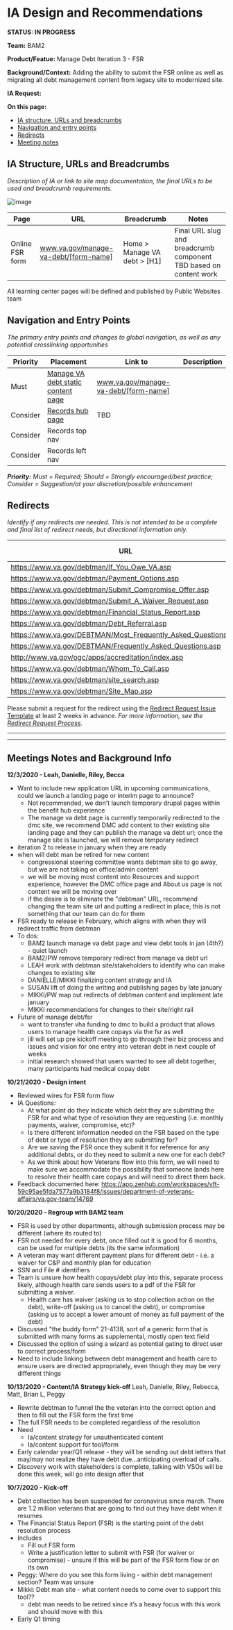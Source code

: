 # IA Design and Recommendations
**STATUS: IN PROGRESS**

**Team:** BAM2

**Product/Featue:**  Manage Debt Iteration 3 - FSR

**Background/Context:**   Adding the ability to submit the FSR online as well as migrating all debt management content from legacy site to modernized site. 

**IA Request:** 

**On this page:**
- [IA structure, URLs and breadcrumbs](#ia)
- [Navigation and entry points](#nav)
- [Redirects](#redirects)
- [Meeting notes](#notes)


## <a name="ia"></a>IA Structure, URLs and Breadcrumbs <br>
*Description of IA or link to site map documentation, the final URLs to be used and breadcrumb requirements.*

![image](https://user-images.githubusercontent.com/20994159/101087852-74fcbc00-3578-11eb-9520-7cc6b9dfa633.png)


Page | URL | Breadcrumb | Notes
--- | --- | --- | ---
Online FSR form | www.va.gov/manage-va-debt/[form-name] | Home > Manage VA debt > [H1] | Final URL slug and breadcrumb component TBD based on content work

All learning center pages will be defined and published by Public Websites team

## <a name="nav"></a>Navigation and Entry Points <br>
*The primary entry points and changes to global navigation, as well as any potential crosslinking opportunities*

Priority | Placement | Link to | Description
--- | --- | --- | ---
Must | [Manage VA debt static content page](www.va.gov/manage-va-debt/)   |  www.va.gov/manage-va-debt/[form-name] | 
Consider | [Records hub page](www.va.gov/records/) | TBD | 
Consider | Records top nav | |
Consider | Records left nav | |

***Priority:** Must = Required; Should = Strongly encouraged/best practice; Consider = Suggestion/at your discretion/possible enhancement* 


## <a name="redirects"></a>Redirects <br>
*Identify if any redirects are needed.  This is not intended to be a complete and final list of redirect needs, but directional information only.*  

URL | Redirect to | Notes
--- | --- | ---
https://www.va.gov/debtman/If_You_Owe_VA.asp | TBD | 
https://www.va.gov/debtman/Payment_Options.asp | TBD | 
https://www.va.gov/debtman/Submit_Compromise_Offer.asp | TBD | 
https://www.va.gov/debtman/Submit_A_Waiver_Request.asp | TBD | 
https://www.va.gov/debtman/Financial_Status_Report.asp | TBD | 
https://www.va.gov/debtman/Debt_Referral.asp | TBD | 
https://www.va.gov/DEBTMAN/Most_Frequently_Asked_Questions.asp | TBD | 
https://www.va.gov/DEBTMAN/Frequently_Asked_Questions.asp | TBD | 
http://www.va.gov/ogc/apps/accreditation/index.asp  | TBD | 
https://www.va.gov/debtman/Whom_To_Call.asp | TBD | 
https://www.va.gov/debtman/site_search.asp | TBD | 
https://www.va.gov/debtman/Site_Map.asp | TBD | 



Please submit a request for the redirect using the [Redirect Request Issue Template](https://github.com/department-of-veterans-affairs/va.gov-team/issues/new?assignees=mnorthuis&labels=content-ia-team%2C+ia&template=redirect-request.md&title=Redirect+Request) at least 2 weeks in advance. 
*For more information, see the [Redirect Request Process](https://github.com/department-of-veterans-affairs/va.gov-team/blob/master/platform/information-architecture/request-redirect.md).*


<hr>
<hr>

## <a name="notes"></a>Meetings Notes and Background Info

**12/3/2020 - Leah, Danielle, Riley, Becca**
- Want to include new application URL in upcoming communications, could we launch a landing page or interim page to announce?
  - Not recommended, we don't launch temporary drupal pages within the benefit hub experience
  - The manage va debt page is currently temporarily redirected to the dmc site, we recommend DMC add content to their existing site landing page and they can publish the manage va debt url; once the manage site is launched, we will remove temporary redirect
- iteration 2 to release in january when they are ready
- when will debt man be retired for new content
  - congressional steering committee wants debtman site to go away, but we are not taking on office/admin content
  - we will be moving most content into Resources and support experience, however the DMC office page and About us page is not content we will be moving over
  - if the desire is to eliminate the "debtman" URL, recommend changing the team site url and putting a redirect in place, this is not something that our team can do for them
- FSR ready to release in February, which aligns with when they will redirect traffic from debtman
- To dos: 
  - BAM2 launch manage va debt page and view debt tools in jan (4th?) - quiet launch
  - BAM2/PW remove temporary redirect from manage va debt url
  - LEAH work with debtman site/stakeholders to identify who can make changes to existing site
  - DANIELLE/MIKKI finalizing content strategy and IA
  - SUSAN lift of doing the writing and publishing pages by late january
  - MIKKI/PW map out redirects of debtman content and implement late january
  - MIKKI recommendations for changes to their site/right rail
- Future of manage debt/fsr
  - want to transfer vha funding to dmc to build a product that allows users to manage health care copays via the fsr as well
  - jill will set up pre kickoff meeting to go through their biz process and issues and vision for one entry into veteran debt in next couple of weeks
  - initial research showed that users wanted to see all debt together, many participants had medical copay debt


**10/21/2020 - Design intent**
- Reviewed wires for FSR form flow
- IA Questions:
  - At what point do they indicate which debt they are submitting the FSR for and what type of resolution they are requesting (i.e. monthly payments, waiver, compromise, etc)?
  - Is there different information needed on the FSR based on the type of debt or type of resolution they are submitting for?
  - Are we saving the FSR once they submit it for reference for any additional debts, or do they need to submit a new one for each debt?
  - As we think about how Veterans flow into this form, we will need to make sure we accommodate the possibility that someone lands here to resolve their health care copays and will need to direct them back.
- Feedback documented here: https://app.zenhub.com/workspaces/vft-59c95ae5fda7577a9b3184f8/issues/department-of-veterans-affairs/va.gov-team/14769

**10/20/2020 - Regroup with BAM2 team**
- FSR is used by other departments, although submission process may be different (where its routed to)
- FSR not needed for every debt, once filled out it is good for 6 months, can be used for multiple debts (its the same information)
- A veteran may want different payment plans for different debt - i.e. a waiver for C&P and monthly plan for education
- SSN and File # identifiers
- Team is unsure how health copays/debt play into this, separate process likely, although health care sends users to a pdf of the FSR for submitting a waiver.  
  - Health care has waiver (asking us to stop collection action on the debt), write-off (asking us to cancel the debt), or compromise (asking us to accept a lower amount of money as full payment of the debt)
- Discussed "the buddy form" 21-4138, sort of a generic form that is submitted with many forms as supplemental, mostly open text field
- Discussed the option of using a wizard as potential gating to direct user to correct process/form
- Need to include linking between debt management and health care to ensure users are directed appropriately, even though they may be very different things



**10/13/2020 - Content/IA Strategy kick-off**  Leah, Danielle, Riley, Rebecca, Matt, Brian L, Peggy
- Rewrite debtman to funnel the the veteran into the correct option and then to fill out the FSR form the first time
- The full FSR needs to be completed regardless of the resolution
- Need
  - Ia/content strategy for unauthenticated content
  - Ia/content support for tool/form
- Early calendar year/Q1 release - they will be sending out debt letters that may/may not realize they have debt due…anticipating overload of calls.  
- Discovery work with stakeholders is complete, talking with VSOs will be done this week, will go into design after that


**10/7/2020 - Kick-off**
- Debt collection has been suspended for coronavirus since march. There are 1.2 million veterans that are going to find out they have debt when it resumes
- The Financial Status Report (FSR) is the starting point of the debt resolution process
- Includes
	- Fill out FSR form
	- Write a justification letter to submit with FSR (for waiver or compromise) - unsure if this will be part of the FSR form flow or on its own
- Peggy: Where do you see this form living - within debt management section?  Team was unsure
- Mikki: Debt man site - what content needs to come over to support this tool??
	- debt man needs to be retired since it’s a heavy focus with this work and should move with this
- Early Q1 timing
